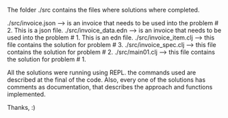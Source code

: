 The folder ./src contains the files where solutions where completed.

./src/invoice.json --> is an invoice that needs to be used into the problem # 2. This is a json file.
./src/invoice_data.edn --> is an invoice that needs to be used into the problem # 1. This is an edn file.
./src/invoice_item.clj --> this file contains the solution for problem # 3.
./src/invoice_spec.clj --> this file contains the solution for problem # 2.
./src/main01.clj --> this file contains the solution for problem # 1.

All the solutions were running using REPL. the commands used are described at the final of the code.
Also, every one of the solutions has comments as documentation, that describes the approach and functions implemented.

Thanks, :)
